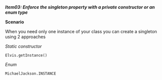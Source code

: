 _**Item03: Enforce the singleton property with a private constructor or an enum type**_

**Scenario**

When you need only one instance of your class you can create a singleton using 2 approaches

_Static constructor_

`Elvis.getInstance()`

_Enum_

`MichaelJackson.INSTANCE`